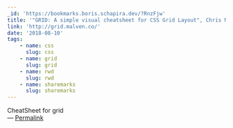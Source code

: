 ```yaml
---
_id: 'https://bookmarks.boris.schapira.dev/?RnzFjw'
title: '"GRID: A simple visual cheatsheet for CSS Grid Layout", Chris Malven'
link: 'http://grid.malven.co/'
date: '2018-08-10'
tags:
    - name: css
      slug: css
    - name: grid
      slug: grid
    - name: rwd
      slug: rwd
    - name: sharemarks
      slug: sharemarks
---
```


CheatSheet for grid <br>&#8212;
<a href="https://bookmarks.boris.schapira.dev/?RnzFjw" title="Permalink">Permalink</a>
